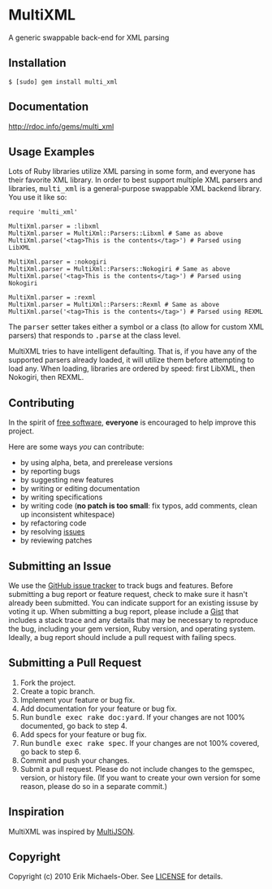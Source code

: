MultiXML
========
A generic swappable back-end for XML parsing

Installation
------------
    $ [sudo] gem install multi_xml

Documentation
-------------
<http://rdoc.info/gems/multi_xml>

Usage Examples
--------------
Lots of Ruby libraries utilize XML parsing in some form, and everyone has their favorite XML library.
In order to best support multiple XML parsers and libraries, <tt>multi_xml</tt> is a general-purpose
swappable XML backend library. You use it like so:

    require 'multi_xml'

    MultiXml.parser = :libxml
    MultiXml.parser = MultiXml::Parsers::Libxml # Same as above
    MultiXml.parse('<tag>This is the contents</tag>') # Parsed using LibXML

    MultiXml.parser = :nokogiri
    MultiXml.parser = MultiXml::Parsers::Nokogiri # Same as above
    MultiXml.parse('<tag>This is the contents</tag>') # Parsed using Nokogiri

    MultiXml.parser = :rexml
    MultiXml.parser = MultiXml::Parsers::Rexml # Same as above
    MultiXml.parse('<tag>This is the contents</tag>') # Parsed using REXML

The <tt>parser</tt> setter takes either a symbol or a class (to allow for custom XML parsers) that
responds to <tt>.parse</tt> at the class level.

MultiXML tries to have intelligent defaulting. That is, if you have any of the supported parsers
already loaded, it will utilize them before attempting to load any. When loading, libraries are
ordered by speed: first LibXML, then Nokogiri, then REXML.

Contributing
------------
In the spirit of [free software](http://www.fsf.org/licensing/essays/free-sw.html), **everyone** is encouraged to help improve this project.

Here are some ways *you* can contribute:

* by using alpha, beta, and prerelease versions
* by reporting bugs
* by suggesting new features
* by writing or editing documentation
* by writing specifications
* by writing code (**no patch is too small**: fix typos, add comments, clean up inconsistent whitespace)
* by refactoring code
* by resolving [issues](http://github.com/sferik/multi_xml/issues)
* by reviewing patches

Submitting an Issue
-------------------
We use the [GitHub issue tracker](http://github.com/sferik/multi_xml/issues) to track bugs and
features. Before submitting a bug report or feature request, check to make sure it hasn't already
been submitted. You can indicate support for an existing issuse by voting it up. When submitting a
bug report, please include a [Gist](http://gist.github.com/) that includes a stack trace and any
details that may be necessary to reproduce the bug, including your gem version, Ruby version, and
operating system. Ideally, a bug report should include a pull request with failing specs.

Submitting a Pull Request
-------------------------
1. Fork the project.
2. Create a topic branch.
3. Implement your feature or bug fix.
4. Add documentation for your feature or bug fix.
5. Run <tt>bundle exec rake doc:yard</tt>. If your changes are not 100% documented, go back to step 4.
6. Add specs for your feature or bug fix.
7. Run <tt>bundle exec rake spec</tt>. If your changes are not 100% covered, go back to step 6.
8. Commit and push your changes.
9. Submit a pull request. Please do not include changes to the gemspec, version, or history file. (If you want to create your own version for some reason, please do so in a separate commit.)

Inspiration
-----------
MultiXML was inspired by [MultiJSON](http://github.com/intridea/multi_json/).

Copyright
---------
Copyright (c) 2010 Erik Michaels-Ober.
See [LICENSE](https://github.com/sferik/multi_xml/blob/master/LICENSE.mkd) for details.
